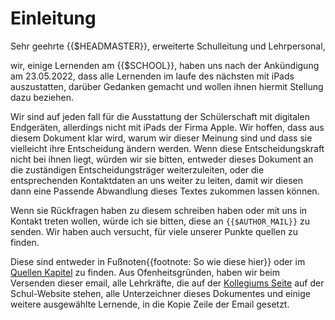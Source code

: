 # Einleitung

Sehr geehrte {{$HEADMASTER}}, erweiterte Schulleitung und Lehrpersonal,

wir, einige Lernenden am {{$SCHOOL}}, haben uns nach der Ankündigung am 23.05.2022, dass alle Lernenden im laufe des nächsten mit iPads auszustatten, darüber Gedanken gemacht und wollen ihnen hiermit Stellung dazu beziehen.

Wir sind auf jeden fall für die Ausstattung der Schülerschaft mit digitalen Endgeräten, allerdings nicht mit iPads der Firma Apple. Wir hoffen, dass aus diesem Dokument klar wird, warum wir dieser Meinung sind und dass sie vielleicht ihre Entscheidung ändern werden. Wenn diese Entscheidungskraft nicht bei ihnen liegt, würden wir sie bitten, entweder dieses Dokument an die zuständigen Entscheidungsträger weiterzuleiten, oder die entsprechenden Kontaktdaten an uns weiter zu leiten, damit wir diesen dann eine Passende Abwandlung dieses Textes zukommen lassen können.

Wenn sie Rückfragen haben zu diesem schreiben haben oder mit uns in Kontakt treten wollen, würde ich sie bitten, diese an `{{$AUTHOR_MAIL}}` zu senden.
Wir haben auch versucht, für viele unserer Punkte quellen zu finden.

Diese sind entweder in Fußnoten{{footnote: So wie diese hier}} oder im [Quellen Kapitel](./quellen.md) zu finden.
Aus Ofenheitsgründen, haben wir beim Versenden dieser email, alle Lehrkräfte, die auf der [Kollegiums Seite]({{$SCHOOL_WEBSIDE_TEACHER_LIST}}) auf der Schul-Website stehen, alle Unterzeichner dieses Dokumentes und einige weitere ausgewählte Lernende, in die Kopie Zeile der Email gesetzt.
